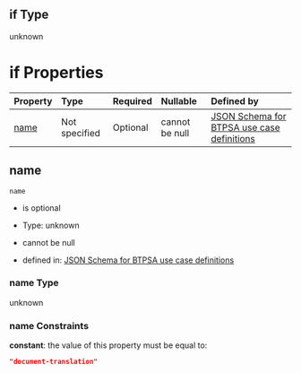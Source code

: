 ## if Type

unknown

# if Properties

| Property      | Type          | Required | Nullable       | Defined by                                                                                                                                                                                                        |
| :------------ | :------------ | :------- | :------------- | :---------------------------------------------------------------------------------------------------------------------------------------------------------------------------------------------------------------- |
| [name](#name) | Not specified | Optional | cannot be null | [JSON Schema for BTPSA use case definitions](btpsa-usecase-properties-services-items-allof-1-then-allof-37-if-properties-name.md "undefined#/properties/services/items/allOf/1/then/allOf/37/if/properties/name") |

## name



`name`

*   is optional

*   Type: unknown

*   cannot be null

*   defined in: [JSON Schema for BTPSA use case definitions](btpsa-usecase-properties-services-items-allof-1-then-allof-37-if-properties-name.md "undefined#/properties/services/items/allOf/1/then/allOf/37/if/properties/name")

### name Type

unknown

### name Constraints

**constant**: the value of this property must be equal to:

```json
"document-translation"
```

